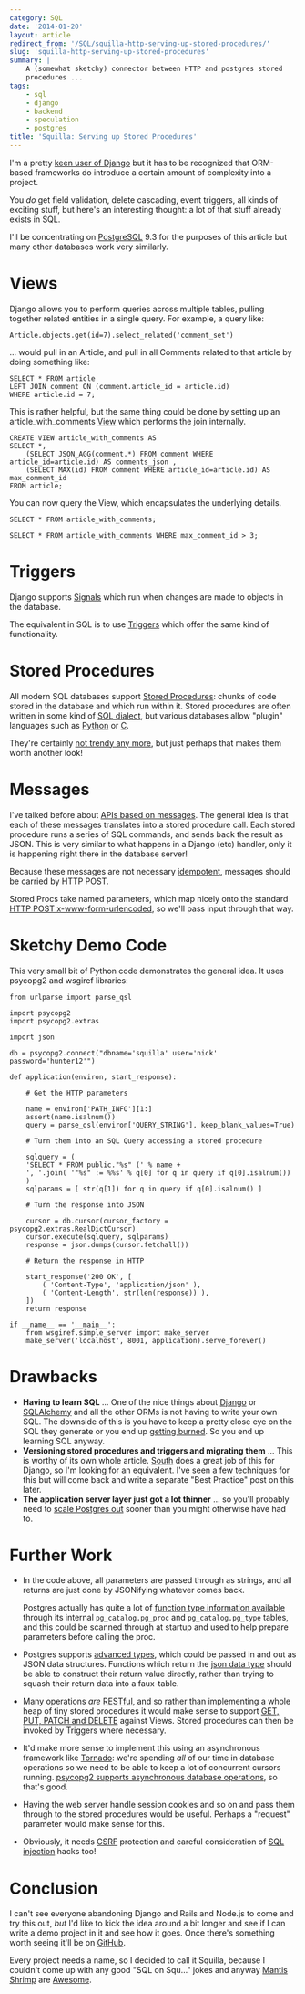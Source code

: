```yaml
---
category: SQL
date: '2014-01-20'
layout: article
redirect_from: '/SQL/squilla-http-serving-up-stored-procedures/'
slug: 'squilla-http-serving-up-stored-procedures'
summary: |
    A (somewhat sketchy) connector between HTTP and postgres stored
    procedures ...
tags:
    - sql
    - django
    - backend
    - speculation
    - postgres
title: 'Squilla: Serving up Stored Procedures'
---
```


I'm a pretty [keen user of Django](/tag/django) but it has to be
recognized that ORM-based frameworks do introduce a certain amount of
complexity into a project.

You *do* get field validation, delete cascading, event triggers, all
kinds of exciting stuff, but here's an interesting thought: a lot of
that stuff already exists in SQL.

I'll be concentrating on [PostgreSQL](http://www.postgresql.org/) 9.3
for the purposes of this article but many other databases work very
similarly.

Views
=====

Django allows you to perform queries across multiple tables, pulling
together related entities in a single query. For example, a query like:

~~~
Article.objects.get(id=7).select_related('comment_set')
~~~

... would pull in an Article, and pull in all Comments related to that
article by doing something like:

~~~
SELECT * FROM article
LEFT JOIN comment ON (comment.article_id = article.id)
WHERE article.id = 7;
~~~

This is rather helpful, but the same thing could be done by setting up
an article\_with\_comments
[View](http://www.postgresql.org/docs/9.3/static/sql-createview.html)
which performs the join internally.

~~~
CREATE VIEW article_with_comments AS 
SELECT *,
    (SELECT JSON_AGG(comment.*) FROM comment WHERE article_id=article.id) AS comments_json ,
    (SELECT MAX(id) FROM comment WHERE article_id=article.id) AS max_comment_id
FROM article;
~~~

You can now query the View, which encapsulates the underlying details.

~~~
SELECT * FROM article_with_comments;

SELECT * FROM article_with_comments WHERE max_comment_id > 3;
~~~

Triggers
========

Django supports
[Signals](https://docs.djangoproject.com/en/dev/topics/signals/) which
run when changes are made to objects in the database.

The equivalent in SQL is to use
[Triggers](http://www.postgresql.org/docs/9.3/static/sql-createtrigger.html)
which offer the same kind of functionality.

Stored Procedures
=================

All modern SQL databases support [Stored
Procedures](http://en.wikipedia.org/wiki/Stored_procedure): chunks of
code stored in the database and which run within it. Stored procedures
are often written in some kind of [SQL
dialect](http://www.postgresql.org/docs/9.3/static/plpgsql.html), but
various databases allow "plugin" languages such as
[Python](http://www.postgresql.org/docs/9.3/static/plpython.html) or
[C](http://www.postgresql.org/docs/9.3/static/xfunc-c.html).

They're certainly [not trendy any
more](http://programmers.stackexchange.com/questions/65742/stored-procedures-a-bad-practice-at-one-of-worlds-largest-it-software-consulting),
but just perhaps that makes them worth another look!

Messages
========

I've talked before about [APIs based on
messages](../basic-mobile-app-architecture/#messages). The general
idea is that each of these messages translates into a stored procedure
call. Each stored procedure runs a series of SQL commands, and sends
back the result as JSON. This is very similar to what happens in a
Django (etc) handler, only it is happening right there in the database
server!

Because these messages are not necessary
[idempotent](http://en.wikipedia.org/wiki/Idempotence), messages should
be carried by HTTP POST.

Stored Procs take named parameters, which map nicely onto the standard
[HTTP POST
x-www-form-urlencoded](http://en.wikipedia.org/wiki/POST_(HTTP)#Use_for_submitting_web_forms),
so we'll pass input through that way.

Sketchy Demo Code
=================

This very small bit of Python code demonstrates the general idea. It
uses psycopg2 and wsgiref libraries:

~~~
from urlparse import parse_qsl

import psycopg2
import psycopg2.extras

import json

db = psycopg2.connect("dbname='squilla' user='nick' password='hunter12'")

def application(environ, start_response):

    # Get the HTTP parameters

    name = environ['PATH_INFO'][1:]
    assert(name.isalnum())
    query = parse_qsl(environ['QUERY_STRING'], keep_blank_values=True)

    # Turn them into an SQL Query accessing a stored procedure

    sqlquery = (
    'SELECT * FROM public."%s" (' % name +
    ', '.join( '"%s" := %%s' % q[0] for q in query if q[0].isalnum())
    )
    sqlparams = [ str(q[1]) for q in query if q[0].isalnum() ]

    # Turn the response into JSON

    cursor = db.cursor(cursor_factory = psycopg2.extras.RealDictCursor)
    cursor.execute(sqlquery, sqlparams)
    response = json.dumps(cursor.fetchall())

    # Return the response in HTTP

    start_response('200 OK', [
        ( 'Content-Type', 'application/json' ),
        ( 'Content-Length', str(len(response)) ),
    ])
    return response

if __name__ == '__main__':
    from wsgiref.simple_server import make_server
    make_server('localhost', 8001, application).serve_forever()
~~~

Drawbacks
=========

-   **Having to learn SQL** ... One of the nice things about
    [Django](http://djangoproject.com/) or
    [SQLAlchemy](http://sqlalchemy.org/) and all the other ORMs is not
    having to write your own SQL. The downside of this is you have to
    keep a pretty close eye on the SQL they generate or you end up
    [getting burned](/python/testing-django-performance/). So you end up
    learning SQL anyway.
-   **Versioning stored procedures and triggers and migrating them** ...
    This is worthy of its own whole article.
    [South](http://south.aeracode.org/) does a great job of this for
    Django, so I'm looking for an equivalent. I've seen a few techniques
    for this but will come back and write a separate "Best Practice"
    post on this later.
-   **The application server layer just got a lot thinner** ... so
    you'll probably need to [scale Postgres
    out](http://wiki.postgresql.org/wiki/Replication,_Clustering,_and_Connection_Pooling)
    sooner than you might otherwise have had to.

Further Work
============

-   In the code above, all parameters are passed through as strings, and
    all returns are just done by JSONifying whatever comes back.

    Postgres actually has quite a lot of [function type information
    available](http://www.postgresql.org/docs/9.3/static/catalog-pg-proc.html)
    through its internal `pg_catalog.pg_proc` and `pg_catalog.pg_type`
    tables, and this could be scanned through at startup and used to
    help prepare parameters before calling the proc.

-   Postgres supports [advanced
    types](http://www.postgresql.org/docs/9.3/static/datatype.html),
    which could be passed in and out as JSON data structures. Functions
    which return the [json data
    type](http://www.postgresql.org/docs/9.3/static/datatype-json.html)
    should be able to construct their return value directly, rather than
    trying to squash their return data into a faux-table.
-   Many operations *are*
    [RESTful](http://en.wikipedia.org/wiki/Representational_state_transfer),
    and so rather than implementing a whole heap of tiny stored
    procedures it would make sense to support [GET, PUT, PATCH and
    DELETE](http://en.wikipedia.org/wiki/Hypertext_Transfer_Protocol#Request_methods)
    against Views. Stored procedures can then be invoked by Triggers
    where necessary.
-   It'd make more sense to implement this using an asynchronous
    framework like [Tornado](http://tornadoweb.org/): we're spending
    *all* of our time in database operations so we need to be able to
    keep a lot of concurrent cursors running. [psycopg2 supports
    asynchronous database
    operations](http://initd.org/psycopg/docs/advanced.html#asynchronous-support),
    so that's good.
-   Having the web server handle session cookies and so on and pass them
    through to the stored procedures would be useful. Perhaps a
    "request" parameter would make sense for this.
-   Obviously, it needs
    [CSRF](http://en.wikipedia.org/wiki/Cross-site_request_forgery)
    protection and careful consideration of [SQL
    injection](http://xkcd.com/327/) hacks too!

Conclusion
==========

I can't see everyone abandoning Django and Rails and Node.js to come and
try this out, *but* I'd like to kick the idea around a bit longer and
see if I can write a demo project in it and see how it goes. Once
there's something worth seeing it'll be on
[GitHub](https://github.com/nickzoic/squilla).

Every project needs a name, so I decided to call it Squilla, because I
couldn't come up with any good "SQL on Squ..." jokes and anyway [Mantis
Shrimp](http://en.wikipedia.org/wiki/Squilla) are
[Awesome](http://theoatmeal.com/comics/mantis_shrimp).
